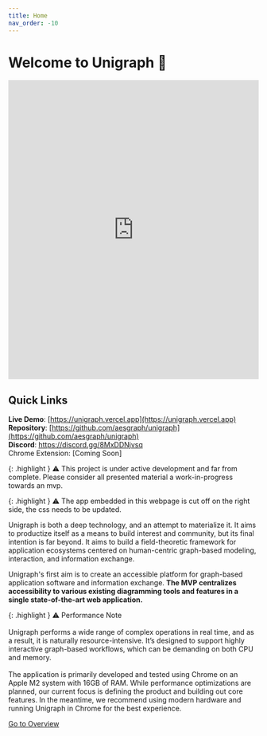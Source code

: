 ```yaml
---
title: Home
nav_order: -10
---
```


# Welcome to Unigraph 🚀

<!-- ![Alt Text](./assets/images/unigraphIcon.png){: width="64" height="64"} -->
<iframe src="https://unigraph.vercel.app" width="100%" height="600px" style="border: none;"></iframe>

## Quick Links

**Live Demo**: [https://unigraph.vercel.app](https://unigraph.vercel.app)<br>
**Repository**: [https://github.com/aesgraph/unigraph](https://github.com/aesgraph/unigraph)<br>
**Discord**: <https://discord.gg/8MxDDNjvsq><br>
Chrome Extension: [Coming Soon]

{: .highlight }
⚠️ This project is under active development and far from complete. Please consider all presented material a work-in-progress towards an mvp.

{: .highlight }
⚠️ The app embedded in this webpage is cut off on the right side, the css needs to be updated.

Unigraph is both a deep technology, and an attempt to materialize it. It aims to productize itself as a means to build interest and community, but its final intention is far beyond. It aims to build a field-theoretic framework for application ecosystems centered on human-centric graph-based modeling, interaction, and information exchange.

Unigraph's first aim is to create an accessible platform for graph-based application software and information exchange.
**The MVP centralizes accessibility to various existing diagramming tools and features in a single state-of-the-art web application.**

{: .highlight }
⚠️ Performance Note<br/><br/>Unigraph performs a wide range of complex operations in real time, and as a result, it is naturally resource-intensive. It’s designed to support highly interactive graph-based workflows, which can be demanding on both CPU and memory.<br/><br/>The application is primarily developed and tested using Chrome on an Apple M2 system with 16GB of RAM. While performance optimizations are planned, our current focus is defining the product and building out core features. In the meantime, we recommend using modern hardware and running Unigraph in Chrome for the best experience.

[Go to Overview](./overview/overview.md)
